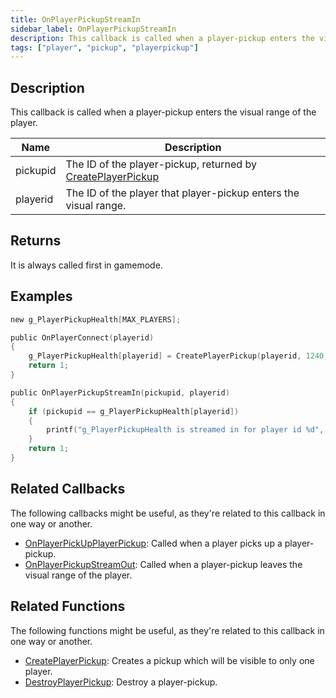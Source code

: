 ```yaml
---
title: OnPlayerPickupStreamIn
sidebar_label: OnPlayerPickupStreamIn
description: This callback is called when a player-pickup enters the visual range of the player.
tags: ["player", "pickup", "playerpickup"]
---
```


<VersionWarn name='callback' version='omp v1.1.0.2612' />

## Description

This callback is called when a player-pickup enters the visual range of the player.

| Name     | Description                                                                                    |
| -------- | ---------------------------------------------------------------------------------------------- |
| pickupid | The ID of the player-pickup, returned by [CreatePlayerPickup](../functions/CreatePlayerPickup) |
| playerid | The ID of the player that player-pickup enters the visual range.                               |

## Returns

It is always called first in gamemode.

## Examples

```c
new g_PlayerPickupHealth[MAX_PLAYERS];

public OnPlayerConnect(playerid)
{
    g_PlayerPickupHealth[playerid] = CreatePlayerPickup(playerid, 1240, 2, 2009.8474, 1218.0459, 10.8175);
    return 1;
}

public OnPlayerPickupStreamIn(pickupid, playerid)
{
    if (pickupid == g_PlayerPickupHealth[playerid])
    {
        printf("g_PlayerPickupHealth is streamed in for player id %d", playerid);
    }
    return 1;
}
```

## Related Callbacks

The following callbacks might be useful, as they're related to this callback in one way or another.

- [OnPlayerPickUpPlayerPickup](OnPlayerPickUpPlayerPickup): Called when a player picks up a player-pickup.
- [OnPlayerPickupStreamOut](OnPlayerPickupStreamOut): Called when a player-pickup leaves the visual range of the player.

## Related Functions

The following functions might be useful, as they're related to this callback in one way or another.

- [CreatePlayerPickup](../functions/CreatePlayerPickup): Creates a pickup which will be visible to only one player.
- [DestroyPlayerPickup](../functions/DestroyPlayerPickup): Destroy a player-pickup.
